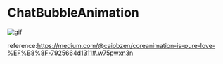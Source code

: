 # ChatBubbleAnimation

![gif](chatBubbleAnimation.gif)

reference:https://medium.com/@caiobzen/coreanimation-is-pure-love-%EF%B8%8F-7925664d1311#.w75pwxn3n